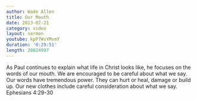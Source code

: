 ```yaml
--- 
author: Wade Allen 
title: Our Mouth 
date: 2013-07-21 
category: video
layout: sermon
youtube: kpP7WsYMvmY
duration: '0:29:51'
length: 28824997 
---
```


As Paul continues to explain what life in Christ looks like, he focuses on the words of our mouth. We are encouraged to be careful about what we say. Our words have tremendous power. They can hurt or heal, damage or build up. Our new clothes include careful consideration about what we say. Ephesians 4:29-30